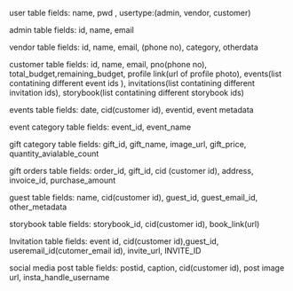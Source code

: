 user table
fields: name, pwd , usertype:(admin, vendor, customer)

admin table
fields: id, name, email

vendor table
fields: id, name, email, (phone no), category, otherdata

customer table
fields: id, name, email, pno(phone no), total_budget,remaining_budget, profile link(url of profile photo), events(list contatining different event ids ), invitations(list contatining different invitation ids), storybook(list contatining different storybook ids) 

events table
fields: date, cid(customer id), eventid, event metadata

event category table
fields: event_id, event_name

gift category table
fields: gift_id, gift_name, image_url, gift_price, quantity_avialable_count


gift orders table
fields: order_id, gift_id, cid (customer id), address, invoice_id, purchase_amount

guest table
fields: name, cid(customer id), guest_id, guest_email_id, other_metadata


storybook table
fields: storybook_id, cid(customer id), book_link(url)

Invitation table
fields: event id, cid(customer id),guest_id, useremail_id(cutomer_email id), invite_url, INVITE_ID

social media post table
fields: postid, caption, cid(customer id), post image url, insta_handle_username




